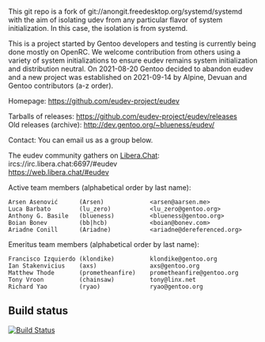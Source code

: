 This git repo is a fork of git://anongit.freedesktop.org/systemd/systemd
with the aim of isolating udev from any particular flavor of system
initialization.  In this case, the isolation is from systemd.

This is a project started by Gentoo developers and testing is currently being
done mostly on OpenRC.  We welcome contribution from others using a variety of
system initializations to ensure eudev remains system initialization and
distribution neutral.  On 2021-08-20 Gentoo decided to abandon eudev and a new
project was established on 2021-09-14 by Alpine, Devuan and Gentoo
contributors (a-z order).

Homepage: https://github.com/eudev-project/eudev

Tarballs of releases: https://github.com/eudev-project/eudev/releases  
Old releases (archive): http://dev.gentoo.org/~blueness/eudev/

Contact: You can email us as a group below.

The eudev community gathers on [Libera.Chat](https://libera.chat/):  
ircs://irc.libera.chat:6697/#eudev  
https://web.libera.chat/#eudev


Active team members (alphabetical order by last name):

    Arsen Asenović      (Arsen)             <arsen@aarsen.me>
    Luca Barbato        (lu_zero)           <lu_zero@gentoo.org>
    Anthony G. Basile   (blueness)          <blueness@gentoo.org>
    Boian Bonev         (bb|hcb)            <boian@bonev.com>
    Ariadne Conill      (Ariadne)           <ariadne@dereferenced.org>

Emeritus team members (alphabetical order by last name):

    Francisco Izquierdo (klondike)          klondike@gentoo.org
    Ian Stakenvicius    (axs)               axs@gentoo.org
    Matthew Thode       (prometheanfire)    prometheanfire@gentoo.org
    Tony Vroon          (chainsaw)          tony@linx.net
    Richard Yao         (ryao)              ryao@gentoo.org

## Build status
[![Build Status](https://github.com/eudev-project/eudev/actions/workflows/build.yml/badge.svg)](https://github.com/eudev-project/eudev/actions)
